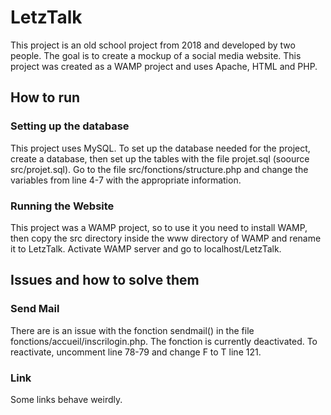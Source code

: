 # LetzTalk

This project is an old school project from 2018 and developed by two people. The goal is to create a mockup of a social media website. This project was created as a WAMP project and uses Apache, HTML and PHP.

## How to run

### Setting up the database

This project uses MySQL. To set up the database needed for the project, create a database, then set up the tables with the file projet.sql (soource src/projet.sql). Go to the file src/fonctions/structure.php and change the variables from line 4-7 with the appropriate information.

### Running the Website

This project was a WAMP project, so to use it you need to install WAMP, then copy the src directory inside the www directory of WAMP and rename it to LetzTalk. Activate WAMP server and go to localhost/LetzTalk.

## Issues and how to solve them

### Send Mail

There are is an issue with the fonction sendmail() in the file fonctions/accueil/inscrilogin.php. The fonction is currently deactivated. To reactivate, uncomment line 78-79 and change F to T line 121.

### Link

Some links behave weirdly.